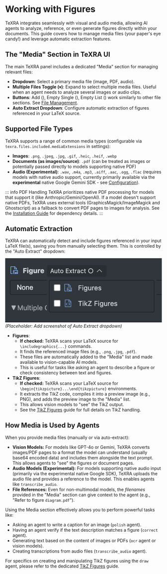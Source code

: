 # Working with Figures

TeXRA integrates seamlessly with visual and audio media, allowing AI agents to analyze, reference, or even generate figures directly within your documents. This guide covers how to manage media files (your paper's eye candy!) and leverage automatic extraction features.

## The "Media" Section in TeXRA UI

The main TeXRA panel includes a dedicated "Media" section for managing relevant files:

<!-- ![Media Section UI Placeholder](/images/media-section.png) _(Placeholder: Add screenshot of the Media section)_ -->

- **Dropdown**: Select a primary media file (image, PDF, audio).
- **Multiple Files Toggle (`▼`)**: Expand to select multiple media files. Useful when an agent needs to analyze several images or audio clips.
- **Buttons**: Add (<i class="codicon codicon-add"></i>), Empty Single (<i class="codicon codicon-close"></i>), Empty List (<i class="codicon codicon-trash"></i>) work similarly to other file sections. See [File Management](./file-management.md).
- **Auto Extract Dropdown**: Configure automatic extraction of figures referenced in your LaTeX source.

## Supported File Types

TeXRA supports a range of common media types (configurable via `texra.files.included.mediaExtensions` in settings):

- **Images**: `.png`, `.jpeg`, `.jpg`, `.gif`, `.heic`, `.heif`, `.webp`
- **Documents (as images/source)**: `.pdf` (can be treated as images or potentially passed directly to models supporting native PDF)
- **Audio (Experimental)**: `.wav`, `.m4a`, `.mp3`, `.aiff`, `.aac`, `.ogg`, `.flac` (requires models with native audio support, currently primarily available via the **experimental** native Google Gemini SDK - see [Configuration](./configuration.md)).

::: info PDF Handling
TeXRA prioritizes native PDF processing for models that support it (like Anthropic/Gemini/OpenAI). If a model doesn't support native PDFs, TeXRA uses external tools (GraphicsMagick/ImageMagick and Ghostscript) as a fallback to convert PDF pages to images for analysis. See the [Installation Guide](./installation.md) for dependency details.
:::

## Automatic Extraction

TeXRA can automatically detect and include figures referenced in your input LaTeX file(s), saving you from manually selecting them. This is controlled by the "Auto Extract" dropdown:

![Auto Extract Options Placeholder](/images/auto-extract-options.png) _(Placeholder: Add screenshot of Auto Extract dropdown)_

- **Figures**:
  - **If checked:** TeXRA scans your LaTeX source for `\includegraphics{...}` commands.
  - It finds the referenced image files (e.g., `.png`, `.jpg`, `.pdf`).
  - These files are automatically added to the "Media" list and made available to vision-capable AI models.
  - This is useful for tasks like asking an agent to describe a figure or check consistency between text and figures.
- **TikZ Figures**:
  - **If checked:** TeXRA scans your LaTeX source for `\begin{tikzpicture}...\end{tikzpicture}` environments.
  - It extracts the TikZ code, compiles it into a preview image (e.g., PNG), and adds the preview image to the "Media" list.
  - This allows vision models to "see" the TikZ output.
  - See the [TikZ Figures](./tikz-figures.md) guide for full details on TikZ handling.

## How Media is Used by Agents

When you provide media files (manually or via auto-extract):

- **Vision Models:** For models like GPT-4o or Gemini, TeXRA converts images/PDF pages to a format the model can understand (usually base64 encoded data) and includes them alongside the text prompt. This allows agents to "see" the figures or document pages.
- **Audio Models (Experimental):** For models supporting native audio input (primarily via the experimental native Google SDK), TeXRA uploads the audio file and provides a reference to the model. This enables agents like `transcribe_audio`.
- **File References:** Even for non-multimodal models, the _filenames_ provided in the "Media" section can give context to the agent (e.g., "Refer to figure `diagram.pdf`").

Using the Media section effectively allows you to perform powerful tasks like:

- Asking an agent to write a caption for an image (`polish` agent).
- Having an agent verify if the text description matches a figure (`correct` agent).
- Generating text based on the content of images or PDFs (`ocr` agent or vision models).
- Creating transcriptions from audio files (`transcribe_audio` agent).

For specifics on creating and manipulating TikZ figures using the `draw` agent, please refer to the dedicated [TikZ Figures](./tikz-figures.md) guide.
